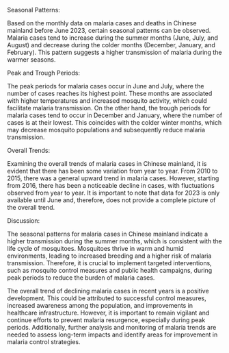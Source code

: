 Seasonal Patterns:

Based on the monthly data on malaria cases and deaths in Chinese mainland before June 2023, certain seasonal patterns can be observed. Malaria cases tend to increase during the summer months (June, July, and August) and decrease during the colder months (December, January, and February). This pattern suggests a higher transmission of malaria during the warmer seasons.

Peak and Trough Periods:

The peak periods for malaria cases occur in June and July, where the number of cases reaches its highest point. These months are associated with higher temperatures and increased mosquito activity, which could facilitate malaria transmission. On the other hand, the trough periods for malaria cases tend to occur in December and January, where the number of cases is at their lowest. This coincides with the colder winter months, which may decrease mosquito populations and subsequently reduce malaria transmission.

Overall Trends:

Examining the overall trends of malaria cases in Chinese mainland, it is evident that there has been some variation from year to year. From 2010 to 2015, there was a general upward trend in malaria cases. However, starting from 2016, there has been a noticeable decline in cases, with fluctuations observed from year to year. It is important to note that data for 2023 is only available until June and, therefore, does not provide a complete picture of the overall trend.

Discussion:

The seasonal patterns for malaria cases in Chinese mainland indicate a higher transmission during the summer months, which is consistent with the life cycle of mosquitoes. Mosquitoes thrive in warm and humid environments, leading to increased breeding and a higher risk of malaria transmission. Therefore, it is crucial to implement targeted interventions, such as mosquito control measures and public health campaigns, during peak periods to reduce the burden of malaria cases.

The overall trend of declining malaria cases in recent years is a positive development. This could be attributed to successful control measures, increased awareness among the population, and improvements in healthcare infrastructure. However, it is important to remain vigilant and continue efforts to prevent malaria resurgence, especially during peak periods. Additionally, further analysis and monitoring of malaria trends are needed to assess long-term impacts and identify areas for improvement in malaria control strategies.
